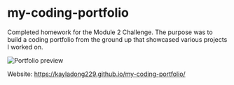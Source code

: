 # my-coding-portfolio

Completed homework for the Module 2 Challenge. The purpose was to build a coding portfolio from the ground up that showcased various projects I worked on.

![Portfolio preview](https://i.imgur.com/eK0ZIFP.png)

Website: https://kayladong229.github.io/my-coding-portfolio/